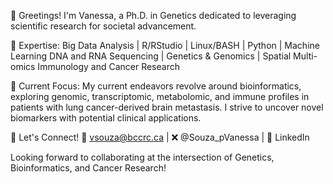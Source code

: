 👋 Greetings! I'm Vanessa, a Ph.D. in Genetics dedicated to leveraging scientific research for societal advancement.

💼 Expertise:
Big Data Analysis | R/RStudio | Linux/BASH | Python | Machine Learning
DNA and RNA Sequencing | Genetics & Genomics | Spatial Multi-omics
Immunology and Cancer Research

🔬 Current Focus:
My current endeavors revolve around bioinformatics, exploring genomic, transcriptomic, metabolomic, and immune profiles in patients with lung cancer-derived brain metastasis. I strive to uncover novel biomarkers with potential clinical applications.

🤝 Let's Connect!
📧 vsouza@bccrc.ca | ❌ @Souza_pVanessa | 🔗 LinkedIn

Looking forward to collaborating at the intersection of Genetics, Bioinformatics, and Cancer Research!
